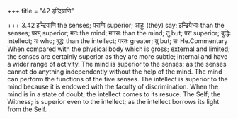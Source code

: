 +++
title = "42 इन्द्रियाणि"

+++
3.42 इन्द्रियाणि the senses; पराणि superior; आहुः (they) say;
इन्द्रियेभ्यः than the senses; परम् superior; मनः the mind; मनसः than
the mind; तु but; परा superior; बुद्धिः intellect; यः who; बुद्धेः than
the intellect; परतः greater; तु but; सः He.Commentary When compared with
the physical body which is gross; external and limited; the senses are
certainly superior as they are more subtle; internal and have a wider
range of activity. The mind is superior to the senses; as the senses
cannot do anything independently without the help of the mind. The mind
can perform the functions of the five senses. The intellect is superior
to the mind because it is endowed with the faculty of discrimination.
When the mind is in a state of doubt; the intellect comes to its resuce.
The Self; the Witness; is superior even to the intellect; as the
intellect borrows its light from the Self.
